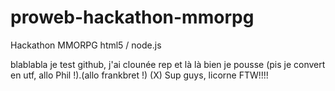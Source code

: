 proweb-hackathon-mmorpg
=======================

Hackathon MMORPG html5 / node.js

blablabla je test github, j'ai clounée rep et là là bien je pousse (pis je convert en utf, allo Phil !).(allo frankbret !) (X)
Sup guys, licorne FTW!!!!

